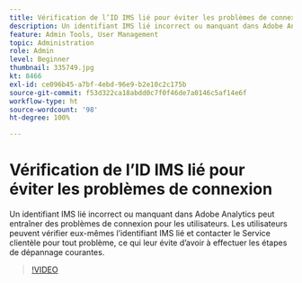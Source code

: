 ```yaml
---
title: Vérification de l’ID IMS lié pour éviter les problèmes de connexion
description: Un identifiant IMS lié incorrect ou manquant dans Adobe Analytics peut entraîner des problèmes de connexion pour les utilisateurs. Les utilisateurs peuvent vérifier eux-mêmes l’identifiant IMS lié et contacter le Service clientèle pour tout problème, ce qui leur évite d’avoir à effectuer les étapes de dépannage courantes.
feature: Admin Tools, User Management
topic: Administration
role: Admin
level: Beginner
thumbnail: 335749.jpg
kt: 8466
exl-id: ce096b45-a7bf-4ebd-96e9-b2e10c2c175b
source-git-commit: f53d322ca18abdd0c7f0f46de7a0146c5af14e6f
workflow-type: ht
source-wordcount: '98'
ht-degree: 100%

---
```


# Vérification de l’ID IMS lié pour éviter les problèmes de connexion

Un identifiant IMS lié incorrect ou manquant dans Adobe Analytics peut entraîner des problèmes de connexion pour les utilisateurs. Les utilisateurs peuvent vérifier eux-mêmes l’identifiant IMS lié et contacter le Service clientèle pour tout problème, ce qui leur évite d’avoir à effectuer les étapes de dépannage courantes.


>[!VIDEO](https://video.tv.adobe.com/v/335749/?quality=12&learn=on)
